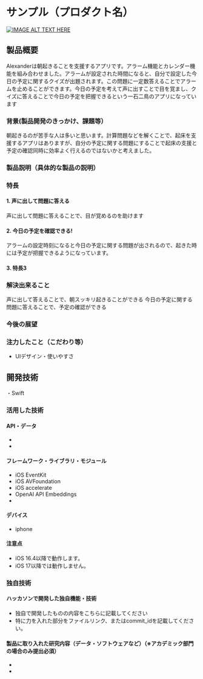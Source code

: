 # サンプル（プロダクト名）

[![IMAGE ALT TEXT HERE](https://jphacks.com/wp-content/uploads/2023/07/JPHACKS2023_ogp.png)](https://www.youtube.com/watch?v=yYRQEdfGjEg)

## 製品概要
Alexanderは朝起きることを支援するアプリです。アラーム機能とカレンダー機能を組み合わせました。アラームが設定された時間になると、自分で設定した今日の予定に関するクイズが出題されます。この問題に一定数答えることでアラームを止めることができます。今日の予定を考えて声に出すことで目を覚まし、クイズに答えることで今日の予定を把握できるという一石二鳥のアプリになっています

### 背景(製品開発のきっかけ、課題等）
朝起きるのが苦手な人は多いと思います。計算問題などを解くことで、起床を支援するアプリはありますが、自分の予定に関する問題にすることで起床の支援と予定の確認同時に効率よく行えるのではないかと考えました。

### 製品説明（具体的な製品の説明）
### 特長
#### 1. 声に出して問題に答える
声に出して問題に答えることで、目が覚めるのを助けます

#### 2. 今日の予定を確認できる!
アラームの設定時刻になると今日の予定に関する問題が出されるので、起きた時には予定が把握できるようになっています。

#### 3. 特長3

### 解決出来ること
声に出して答えることで、朝スッキリ起きることができる
今日の予定に関する問題に答えることで、予定の確認ができる

### 今後の展望
### 注力したこと（こだわり等）
* UIデザイン・使いやすさ

## 開発技術
・Swift
### 活用した技術
#### API・データ
* 
* 

#### フレームワーク・ライブラリ・モジュール
* iOS EventKit
* iOS AVFoundation
* iOS accelerate
* OpenAI API Embeddings
* 

#### デバイス
* iphone

#### 注意点
* iOS 16.4以降で動作します。
* iOS 17以降では動作しません。


### 独自技術
#### ハッカソンで開発した独自機能・技術
* 独自で開発したものの内容をこちらに記載してください
* 特に力を入れた部分をファイルリンク、またはcommit_idを記載してください。

#### 製品に取り入れた研究内容（データ・ソフトウェアなど）（※アカデミック部門の場合のみ提出必須）
* 
* 
